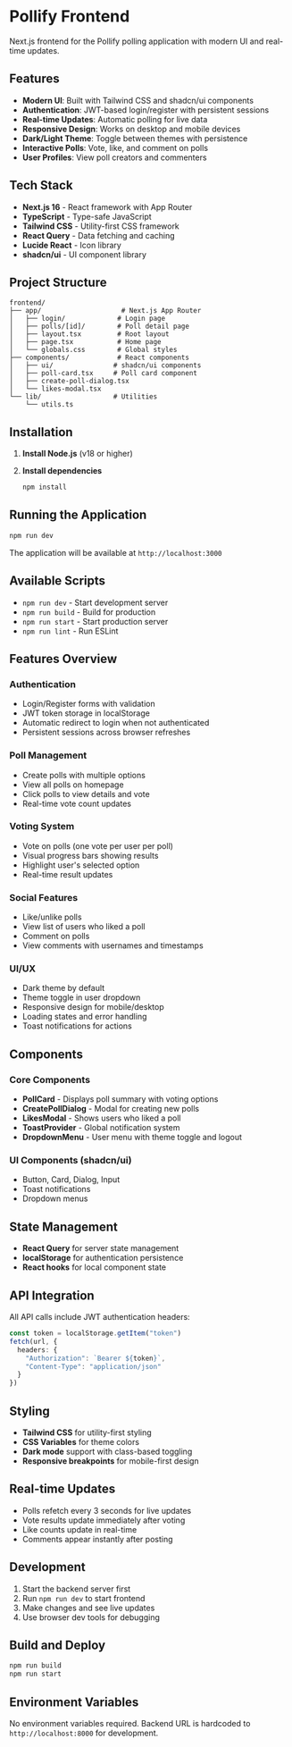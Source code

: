 # Pollify Frontend

Next.js frontend for the Pollify polling application with modern UI and real-time updates.

## Features

- **Modern UI**: Built with Tailwind CSS and shadcn/ui components
- **Authentication**: JWT-based login/register with persistent sessions
- **Real-time Updates**: Automatic polling for live data
- **Responsive Design**: Works on desktop and mobile devices
- **Dark/Light Theme**: Toggle between themes with persistence
- **Interactive Polls**: Vote, like, and comment on polls
- **User Profiles**: View poll creators and commenters

## Tech Stack

- **Next.js 16** - React framework with App Router
- **TypeScript** - Type-safe JavaScript
- **Tailwind CSS** - Utility-first CSS framework
- **React Query** - Data fetching and caching
- **Lucide React** - Icon library
- **shadcn/ui** - UI component library

## Project Structure

```
frontend/
├── app/                    # Next.js App Router
│   ├── login/             # Login page
│   ├── polls/[id]/        # Poll detail page
│   ├── layout.tsx         # Root layout
│   ├── page.tsx           # Home page
│   └── globals.css        # Global styles
├── components/            # React components
│   ├── ui/               # shadcn/ui components
│   ├── poll-card.tsx     # Poll card component
│   ├── create-poll-dialog.tsx
│   └── likes-modal.tsx
└── lib/                  # Utilities
    └── utils.ts
```

## Installation

1. **Install Node.js** (v18 or higher)

2. **Install dependencies**
   ```bash
   npm install
   ```

## Running the Application

```bash
npm run dev
```

The application will be available at `http://localhost:3000`

## Available Scripts

- `npm run dev` - Start development server
- `npm run build` - Build for production
- `npm run start` - Start production server
- `npm run lint` - Run ESLint

## Features Overview

### Authentication
- Login/Register forms with validation
- JWT token storage in localStorage
- Automatic redirect to login when not authenticated
- Persistent sessions across browser refreshes

### Poll Management
- Create polls with multiple options
- View all polls on homepage
- Click polls to view details and vote
- Real-time vote count updates

### Voting System
- Vote on polls (one vote per user per poll)
- Visual progress bars showing results
- Highlight user's selected option
- Real-time result updates

### Social Features
- Like/unlike polls
- View list of users who liked a poll
- Comment on polls
- View comments with usernames and timestamps

### UI/UX
- Dark theme by default
- Theme toggle in user dropdown
- Responsive design for mobile/desktop
- Loading states and error handling
- Toast notifications for actions

## Components

### Core Components
- **PollCard** - Displays poll summary with voting options
- **CreatePollDialog** - Modal for creating new polls
- **LikesModal** - Shows users who liked a poll
- **ToastProvider** - Global notification system
- **DropdownMenu** - User menu with theme toggle and logout

### UI Components (shadcn/ui)
- Button, Card, Dialog, Input
- Toast notifications
- Dropdown menus

## State Management

- **React Query** for server state management
- **localStorage** for authentication persistence
- **React hooks** for local component state

## API Integration

All API calls include JWT authentication headers:

```typescript
const token = localStorage.getItem("token")
fetch(url, {
  headers: {
    "Authorization": `Bearer ${token}`,
    "Content-Type": "application/json"
  }
})
```

## Styling

- **Tailwind CSS** for utility-first styling
- **CSS Variables** for theme colors
- **Dark mode** support with class-based toggling
- **Responsive breakpoints** for mobile-first design

## Real-time Updates

- Polls refetch every 3 seconds for live updates
- Vote results update immediately after voting
- Like counts update in real-time
- Comments appear instantly after posting

## Development

1. Start the backend server first
2. Run `npm run dev` to start frontend
3. Make changes and see live updates
4. Use browser dev tools for debugging

## Build and Deploy

```bash
npm run build
npm run start
```

## Environment Variables

No environment variables required. Backend URL is hardcoded to `http://localhost:8000` for development.
